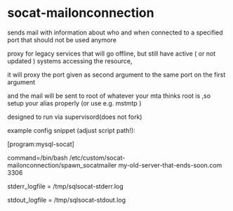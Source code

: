 # socat-mailonconnection

sends mail with information about who and when connected to a specified port that should not be used anymore

proxy for legacy services that will go offline, but still have active ( or not updated ) systems accessing the resource,

it will proxy the port given as second argument to the same port on the first argument 

and the mail will be sent to root of whatever your mta thinks root is ,so setup your alias properly (or use e.g. mstmtp )

designed to run via supervisord(does not fork)


 example config snippet (adjust script path!):

[program:mysql-socat]

command=/bin/bash /etc/custom/socat-mailonconnection/spawn_socatmailer my-old-server-that-ends-soon.com 3306

stderr_logfile = /tmp/sqlsocat-stderr.log

stdout_logfile = /tmp/sqlsocat-stdout.log

